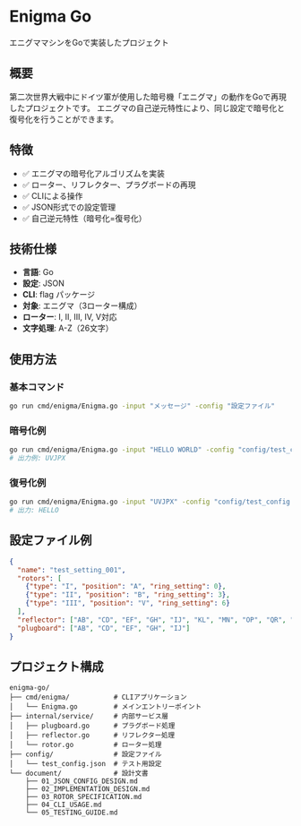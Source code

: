 # Enigma Go

エニグママシンをGoで実装したプロジェクト

## 概要

第二次世界大戦中にドイツ軍が使用した暗号機「エニグマ」の動作をGoで再現したプロジェクトです。
エニグマの自己逆元特性により、同じ設定で暗号化と復号化を行うことができます。

## 特徴

- ✅ エニグマの暗号化アルゴリズムを実装
- ✅ ローター、リフレクター、プラグボードの再現
- ✅ CLIによる操作
- ✅ JSON形式での設定管理
- ✅ 自己逆元特性（暗号化=復号化）

## 技術仕様

- **言語**: Go
- **設定**: JSON
- **CLI**: flag パッケージ
- **対象**: エニグマ（3ローター構成）
- **ローター**: I, II, III, IV, V対応
- **文字処理**: A-Z（26文字）

## 使用方法

### 基本コマンド
```bash
go run cmd/enigma/Enigma.go -input "メッセージ" -config "設定ファイル"
```

### 暗号化例
```bash
go run cmd/enigma/Enigma.go -input "HELLO WORLD" -config "config/test_config.json"
# 出力例: UVJPX
```

### 復号化例
```bash
go run cmd/enigma/Enigma.go -input "UVJPX" -config "config/test_config.json"
# 出力: HELLO
```

## 設定ファイル例

```json
{
  "name": "test_setting_001",
  "rotors": [
    {"type": "I", "position": "A", "ring_setting": 0},
    {"type": "II", "position": "B", "ring_setting": 3},
    {"type": "III", "position": "V", "ring_setting": 6}
  ],
  "reflector": ["AB", "CD", "EF", "GH", "IJ", "KL", "MN", "OP", "QR", "ST", "UV", "WY", "XZ"],
  "plugboard": ["AB", "CD", "EF", "GH", "IJ"]
}
```

## プロジェクト構成

```
enigma-go/
├── cmd/enigma/           # CLIアプリケーション
│   └── Enigma.go         # メインエントリーポイント
├── internal/service/     # 内部サービス層
│   ├── plugboard.go      # プラグボード処理
│   ├── reflector.go      # リフレクター処理
│   └── rotor.go          # ローター処理
├── config/               # 設定ファイル
│   └── test_config.json  # テスト用設定
└── document/             # 設計文書
    ├── 01_JSON_CONFIG_DESIGN.md
    ├── 02_IMPLEMENTATION_DESIGN.md
    ├── 03_ROTOR_SPECIFICATION.md
    ├── 04_CLI_USAGE.md
    └── 05_TESTING_GUIDE.md
```
